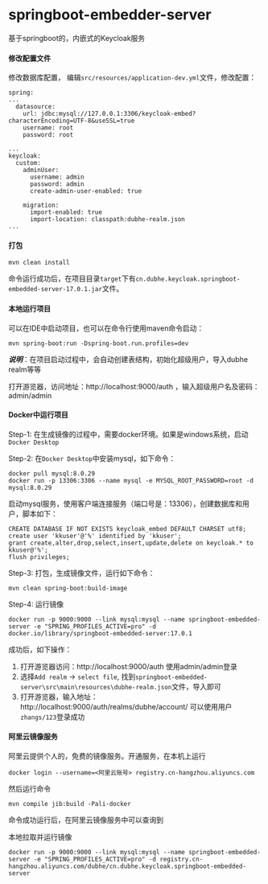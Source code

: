 # springboot-embedder-server

基于springboot的，内嵌式的Keycloak服务

#### 修改配置文件
修改数据库配置， 编辑`src/resources/application-dev.yml`文件，修改配置：

```
spring:
...
  datasource:
    url: jdbc:mysql://127.0.0.1:3306/keycloak-embed?characterEncoding=UTF-8&useSSL=true
    username: root
    password: root

...
keycloak:
  custom:
    adminUser:
      username: admin
      password: admin
      create-admin-user-enabled: true

    migration:
      import-enabled: true
      import-location: classpath:dubhe-realm.json
...
```    
#### 打包

``` 
mvn clean install
```

命令运行成功后，在项目目录`target`下有`cn.dubhe.keycloak.springboot-embedded-server-17.0.1.jar`文件。

#### 本地运行项目  

可以在IDE中启动项目，也可以在命令行使用maven命令启动：

``` 
mvn spring-boot:run -Dspring-boot.run.profiles=dev
```

***说明***：在项目启动过程中，会自动创建表结构，初始化超级用户，导入dubhe realm等等

打开游览器，访问地址：http://localhost:9000/auth ，输入超级用户名及密码： admin/admin

#### Docker中运行项目

Step-1: 在生成镜像的过程中，需要docker环境。如果是windows系统，启动`Docker Desktop` 

Step-2: 在`Docker Desktop`中安装mysql，如下命令：
```
docker pull mysql:8.0.29
docker run -p 13306:3306 --name mysql -e MYSQL_ROOT_PASSWORD=root -d mysql:8.0.29
```

启动mysql服务，使用客户端连接服务（端口号是：13306），创建数据库和用户，脚本如下：
```
CREATE DATABASE IF NOT EXISTS keycloak_embed DEFAULT CHARSET utf8;
create user 'kkuser'@'%' identified by 'kkuser';
grant create,alter,drop,select,insert,update,delete on keycloak.* to kkuser@'%';
flush privileges; 
```


Step-3: 打包，生成镜像文件，运行如下命令：

```
mvn clean spring-boot:build-image
```

Step-4: 运行镜像
```
docker run -p 9000:9000 --link mysql:mysql --name springboot-embedded-server -e "SPRING_PROFILES_ACTIVE=pro" -d docker.io/library/springboot-embedded-server:17.0.1
```

成功后，如下操作：
1. 打开游览器访问：http://localhost:9000/auth 使用admin/admin登录
2. 选择`Add realm` -> `select file`, 找到`springboot-embedded-server\src\main\resources\dubhe-realm.json`文件，导入即可
3. 打开游览器，输入地址：http://localhost:9000/auth/realms/dubhe/account/ 可以使用用户`zhangs/123`登录成功

#### 阿里云镜像服务

阿里云提供个人的，免费的镜像服务。开通服务，在本机上运行
```
docker login --username=<阿里云账号> registry.cn-hangzhou.aliyuncs.com
```

然后运行命令
```
mvn compile jib:build -Pali-docker 
```

命令成功运行后，在阿里云镜像服务中可以查询到

本地拉取并运行镜像
```
docker run -p 9000:9000 --link mysql:mysql --name springboot-embedded-server -e "SPRING_PROFILES_ACTIVE=pro" -d registry.cn-hangzhou.aliyuncs.com/dubhe/cn.dubhe.keycloak.springboot-embedded-server
```


